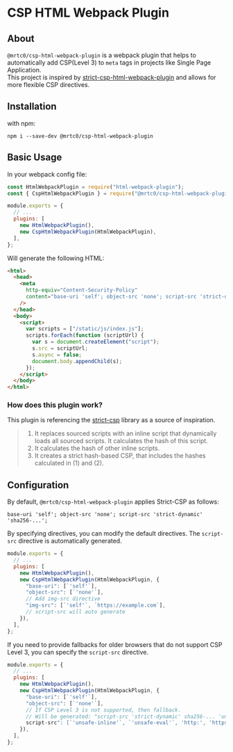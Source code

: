 # CSP HTML Webpack Plugin

## About

`@mrtc0/csp-html-webpack-plugin` is a webpack plugin that helps to automatically add CSP(Level 3) to `meta` tags in projects like Single Page Application.  
This project is inspired by [strict-csp-html-webpack-plugin](https://github.com/google/strict-csp/tree/main/strict-csp-html-webpack-plugin) and allows for more flexible CSP directives.

## Installation

with npm:

```shell
npm i --save-dev @mrtc0/csp-html-webpack-plugin
```

## Basic Usage

In your webpack config file:

```js
const HtmlWebpackPlugin = require("html-webpack-plugin");
const { CspHtmlWebpackPlugin } = require("@mrtc0/csp-html-webpack-plugin");

module.exports = {
  // ...
  plugins: [
    new HtmlWebpackPlugin(),
    new CspHtmlWebpackPlugin(HtmlWebpackPlugin),
  ],
};
```

Will generate the following HTML:

```html
<html>
  <head>
    <meta
      http-equiv="Content-Security-Policy"
      content="base-uri 'self'; object-src 'none'; script-src 'strict-dynamic' 'sha256-...';"
    />
  </head>
  <body>
    <script>
      var scripts = ["/static/js/index.js"];
      scripts.forEach(function (scriptUrl) {
        var s = document.createElement("script");
        s.src = scriptUrl;
        s.async = false;
        document.body.appendChild(s);
      });
    </script>
  </body>
</html>
```

### How does this plugin work?

This plugin is referencing the [strict-csp](https://github.com/google/strict-csp/tree/main/strict-csp) library as a source of inspiration.

> 1. It replaces sourced scripts with an inline script that dynamically loads all sourced scripts. It calculates the hash of this script.
> 2. It calculates the hash of other inline scripts.
> 3. It creates a strict hash-based CSP, that includes the hashes calculated in (1) and (2).

## Configuration

By default, `@mrtc0/csp-html-webpack-plugin` applies Strict-CSP as follows:

```
base-uri 'self'; object-src 'none'; script-src 'strict-dynamic' 'sha256-...';
```

By specifying directives, you can modify the default directives. The `script-src` directive is automatically generated.

```js
module.exports = {
  // ...
  plugins: [
    new HtmlWebpackPlugin(),
    new CspHtmlWebpackPlugin(HtmlWebpackPlugin, {
      "base-uri": [`'self'`],
      "object-src": [`'none'`],
      // Add img-src directive
      "img-src": [`'self'`, `https://example.com`],
      // script-src will auto generate
    }),
  ],
};
```

If you need to provide fallbacks for older browsers that do not support CSP Level 3, you can specify the `script-src` directive.

```js
module.exports = {
  // ...
  plugins: [
    new HtmlWebpackPlugin(),
    new CspHtmlWebpackPlugin(HtmlWebpackPlugin, {
      "base-uri": [`'self'`],
      "object-src": [`'none'`],
      // If CSP Level 3 is not supported, then fallback.
      // Will be generated: "script-src 'strict-dynamic' sha256-... 'unsafe-inline' 'unsafe-eval' http: https:;"
      script-src": [`'unsafe-inline'`, `'unsafe-eval'`, 'http:', 'https:']
    }),
  ],
};
```

